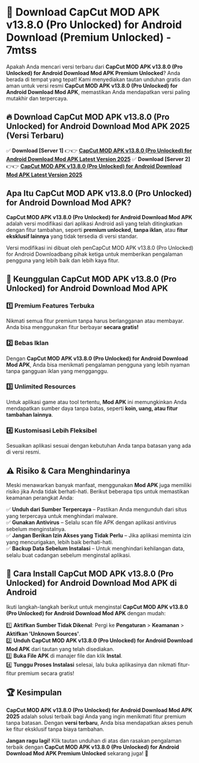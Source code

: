 # 🎯 Download CapCut MOD APK v13.8.0 (Pro Unlocked) for Android Download (Premium Unlocked) -  7mtss

Apakah Anda mencari versi terbaru dari **CapCut MOD APK v13.8.0 (Pro Unlocked) for Android Download Mod APK Premium Unlocked**? Anda berada di tempat yang tepat! Kami menyediakan tautan unduhan gratis dan aman untuk versi resmi **CapCut MOD APK v13.8.0 (Pro Unlocked) for Android Download Mod APK**, memastikan Anda mendapatkan versi paling mutakhir dan terpercaya.

## 🔥 Download CapCut MOD APK v13.8.0 (Pro Unlocked) for Android Download Mod APK 2025 (Versi Terbaru)

✅ **Download [Server 1]** 👉👉 [**CapCut MOD APK v13.8.0 (Pro Unlocked) for Android Download Mod APK Latest Version 2025**](https://momento.my/?title=CapCut_MOD_APK_v13.8.0_(Pro_Unlocked)_for_Android_Download)  
✅ **Download [Server 2]** 👉👉 [**CapCut MOD APK v13.8.0 (Pro Unlocked) for Android Download Mod APK Latest Version 2025**](https://momento.my/?title=CapCut_MOD_APK_v13.8.0_(Pro_Unlocked)_for_Android_Download)  

## Apa Itu CapCut MOD APK v13.8.0 (Pro Unlocked) for Android Download Mod APK?

**CapCut MOD APK v13.8.0 (Pro Unlocked) for Android Download Mod APK** adalah versi modifikasi dari aplikasi Android asli yang telah ditingkatkan dengan fitur tambahan, seperti **premium unlocked**, **tanpa iklan**, atau **fitur eksklusif lainnya** yang tidak tersedia di versi standar.

Versi modifikasi ini dibuat oleh penCapCut MOD APK v13.8.0 (Pro Unlocked) for Android Downloadbang pihak ketiga untuk memberikan pengalaman pengguna yang lebih baik dan lebih kaya fitur.

## 🎯 Keunggulan CapCut MOD APK v13.8.0 (Pro Unlocked) for Android Download Mod APK

### 1️⃣ Premium Features Terbuka
Nikmati semua fitur premium tanpa harus berlangganan atau membayar. Anda bisa menggunakan fitur berbayar **secara gratis!**

### 2️⃣ Bebas Iklan
Dengan **CapCut MOD APK v13.8.0 (Pro Unlocked) for Android Download Mod APK**, Anda bisa menikmati pengalaman pengguna yang lebih nyaman tanpa gangguan iklan yang mengganggu.

### 3️⃣ Unlimited Resources
Untuk aplikasi game atau tool tertentu, **Mod APK** ini memungkinkan Anda mendapatkan sumber daya tanpa batas, seperti **koin, uang, atau fitur tambahan lainnya**.

### 4️⃣ Kustomisasi Lebih Fleksibel
Sesuaikan aplikasi sesuai dengan kebutuhan Anda tanpa batasan yang ada di versi resmi.

## ⚠️ Risiko & Cara Menghindarinya

Meski menawarkan banyak manfaat, menggunakan **Mod APK** juga memiliki risiko jika Anda tidak berhati-hati. Berikut beberapa tips untuk memastikan keamanan perangkat Anda:

✅ **Unduh dari Sumber Terpercaya** – Pastikan Anda mengunduh dari situs yang terpercaya untuk menghindari malware.  
✅ **Gunakan Antivirus** – Selalu scan file APK dengan aplikasi antivirus sebelum menginstalnya.  
✅ **Jangan Berikan Izin Akses yang Tidak Perlu** – Jika aplikasi meminta izin yang mencurigakan, lebih baik berhati-hati.  
✅ **Backup Data Sebelum Instalasi** – Untuk menghindari kehilangan data, selalu buat cadangan sebelum menginstal aplikasi.

## 📌 Cara Install CapCut MOD APK v13.8.0 (Pro Unlocked) for Android Download Mod APK di Android

Ikuti langkah-langkah berikut untuk menginstal **CapCut MOD APK v13.8.0 (Pro Unlocked) for Android Download Mod APK** dengan mudah:

1️⃣ **Aktifkan Sumber Tidak Dikenal**: Pergi ke **Pengaturan** > **Keamanan** > **Aktifkan 'Unknown Sources'**.  
2️⃣ **Unduh CapCut MOD APK v13.8.0 (Pro Unlocked) for Android Download Mod APK** dari tautan yang telah disediakan.  
3️⃣ **Buka File APK** di manajer file dan klik **Instal**.  
4️⃣ **Tunggu Proses Instalasi** selesai, lalu buka aplikasinya dan nikmati fitur-fitur premium secara gratis!

## 🏆 Kesimpulan

**CapCut MOD APK v13.8.0 (Pro Unlocked) for Android Download Mod APK 2025** adalah solusi terbaik bagi Anda yang ingin menikmati fitur premium tanpa batasan. Dengan **versi terbaru**, Anda bisa mendapatkan akses penuh ke fitur eksklusif tanpa biaya tambahan.

**Jangan ragu lagi!** Klik tautan unduhan di atas dan rasakan pengalaman terbaik dengan **CapCut MOD APK v13.8.0 (Pro Unlocked) for Android Download Mod APK Premium Unlocked** sekarang juga! 🚀
